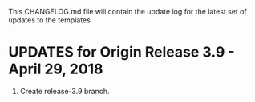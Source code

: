 This CHANGELOG.md file will contain the update log for the latest set of updates to the templates

# UPDATES for Origin Release 3.9 - April 29, 2018

1.  Create release-3.9 branch.





